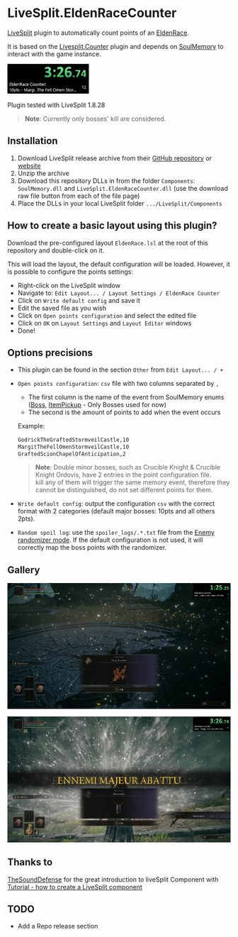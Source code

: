 # LiveSplit.EldenRaceCounter

[LiveSplit](https://livesplit.org/) plugin to automatically count points of an [EldenRace](https://arshesl.notion.site/6d3f8eae9d994bce813ef57753ac5630?v=33f75a56fc924cf6b136d0948e773baa).

It is based on the [Livesplit.Counter](https://github.com/LiveSplit/LiveSplit.Counter) plugin and depends on [SoulMemory](https://github.com/FrankvdStam/SoulSplitter/tree/main/src/SoulMemory) to interact with the game instance.

![LiveSplit layout](images/livesplit_layout.png)

Plugin tested with LiveSplit 1.8.28

> **Note**: Currently only bosses' kill are considered.

## Installation

1. Download LiveSplit release archive from their [GitHub repository](https://github.com/LiveSplit/LiveSplit/releases) or [website](https://livesplit.org/downloads/)
2. Unzip the archive
3. Download this repository DLLs in from the folder `Components`: `SoulMemory.dll` and `LiveSplit.EldenRaceCounter.dll` (use the download raw file button from each of the file page)
4. Place the DLLs in your local LiveSplit folder `.../LiveSplit/Components`

## How to create a basic layout using this plugin?

Download the pre-configured layout `EldenRace.lsl` at the root of this repository and double-click on it.

This will load the layout, the default configuration will be loaded. However, it is possible to configure the points settings:

- Right-click on the LiveSplit window
- Navigate to: `Edit Layout... / Layout Settings / EldenRace Counter`
- Click on `Write default config` and save it
- Edit the saved file as you wish
- Click on `Open points configuration` and select the edited file
- Click on `OK` on `Layout Settings` and `Layout Editor` windows
- Done!

## Options precisions

- This plugin can be found in the section `Other` from `Edit Layout... / +`
- `Open points configuration`: `csv` file with two columns separated by `,`
    - The first column is the name of the event from SoulMemory enums ([Boss](https://github.com/FrankvdStam/SoulSplitter/blob/main/src/SoulMemory/EldenRing/Boss.cs), [ItemPickup](https://github.com/FrankvdStam/SoulSplitter/blob/main/src/SoulMemory/EldenRing/ItemPickup.cs) - Only Bosses used for now)
    - The second is the amount of points to add when the event occurs

    Example:

    ```csv
    GodrickTheGraftedStormveilCastle,10
    MargitTheFellOmenStormveilCastle,10
    GraftedScionChapelOfAnticipation,2
    ```
    > **Note**: Double minor bosses, such as Crucible Knight & Crucible Knight Ordovis, have 2 entries in the point configuration file.  
    > kill any of them will trigger the same memory event, therefore they cannot be distinguished, do not set different points for them.
    
- `Write default config`: output the configuration `csv` with the correct format with 2 categories (default major bosses: 10pts and all others 2pts).
- `Random spoil log`: use the `spoiler_logs/.*.txt` file from the [Enemy randomizer mode](https://www.nexusmods.com/eldenring/mods/428). If the default configuration is not used, it will correctly map the boss points with the randomizer.

## Gallery

![Minor Boss](images/miniboss.png)

![Major Boss](images/majorboss.png)

## Thanks to

[TheSoundDefense](https://gist.github.com/TheSoundDefense) for the great introduction to liveSplit Component with [Tutorial - how to create a LiveSplit component](https://gist.github.com/TheSoundDefense/cf85fd68ae582faa5f1cc95f18bba4ec)

## TODO

- Add a Repo release section